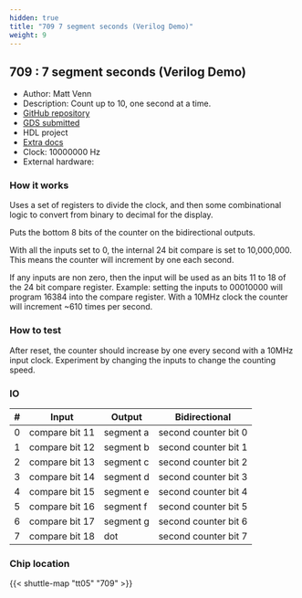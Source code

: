 ```yaml
---
hidden: true
title: "709 7 segment seconds (Verilog Demo)"
weight: 9
---
```


## 709 : 7 segment seconds (Verilog Demo)

* Author: Matt Venn
* Description: Count up to 10, one second at a time.
* [GitHub repository](https://github.com/TinyTapeout/tt05-verilog-demo)
* [GDS submitted](https://github.com/TinyTapeout/tt05-verilog-demo/actions/runs/6699092957)
* HDL project
* [Extra docs]()
* Clock: 10000000 Hz
* External hardware: 



### How it works

Uses a set of registers to divide the clock, and then some combinational logic
to convert from binary to decimal for the display.

Puts the bottom 8 bits of the counter on the bidirectional outputs.

With all the inputs set to 0, the internal 24 bit compare is set to 10,000,000. This means the
counter will increment by one each second.

If any inputs are non zero, then the input will be used as an bits 11 to 18 of the 24 bit compare register.
Example: setting the inputs to 00010000 will program 16384 into the compare register.
With a 10MHz clock the counter will increment ~610 times per second.


### How to test

After reset, the counter should increase by one every second with a 10MHz input clock.
Experiment by changing the inputs to change the counting speed.


### IO

| # | Input        | Output       | Bidirectional      |
|---|--------------|--------------| -------------------|
| 0 | compare bit 11  | segment a | second counter bit 0 |
| 1 | compare bit 12  | segment b | second counter bit 1 |
| 2 | compare bit 13  | segment c | second counter bit 2 |
| 3 | compare bit 14  | segment d | second counter bit 3 |
| 4 | compare bit 15  | segment e | second counter bit 4 |
| 5 | compare bit 16  | segment f | second counter bit 5 |
| 6 | compare bit 17  | segment g | second counter bit 6 |
| 7 | compare bit 18  | dot | second counter bit 7 |

### Chip location

{{< shuttle-map "tt05" "709" >}}
